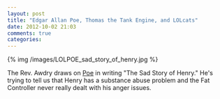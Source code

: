 ```yaml
---
layout: post
title: "Edgar Allan Poe, Thomas the Tank Engine, and LOLcats"
date: 2012-10-02 21:03
comments: true
categories: 
---
```


{% img /images/LOLPOE_sad_story_of_henry.jpg %}

The Rev. Awdry draws on
[Poe](http://www.literature.org/authors/poe-edgar-allan/amontillado.html)
in writing "The Sad Story of Henry."  He's trying to tell us that
Henry has a substance abuse problem and the Fat Controller never
really dealt with his anger issues.


